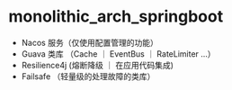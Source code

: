 # monolithic_arch_springboot

- Nacos 服务（仅使用配置管理的功能）
- Guava 类库 （Cache ｜ EventBus ｜ RateLimiter ...）
- Resilience4j (熔断降级 ｜ 在应用代码集成)
- Failsafe （轻量级的处理故障的类库）
